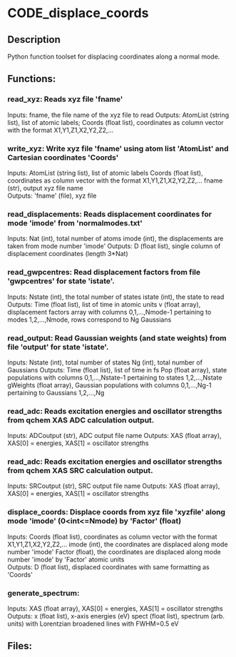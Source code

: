 # CODE_displace_coords

## Description

Python function toolset for displacing coordinates along a normal mode.

## Functions:

### read_xyz:  Reads xyz file 'fname'
Inputs:    fname, the file name of the xyz file to read
Outputs:   AtomList (string list), list of atomic labels; 
            Coords (float list), coordinates as column vector with the format X1,Y1,Z1,X2,Y2,Z2,...

### write_xyz: Write xyz file 'fname' using atom list 'AtomList' and Cartesian coordinates 'Coords'
Inputs:    AtomList (string list), list of atomic labels
           Coords (float list), coordinates as column vector with the format X1,Y1,Z1,X2,Y2,Z2,... 
           fname (str), output xyz file name  
Outputs:   'fname' (file), xyz file


### read_displacements: Reads displacement coordinates for mode 'imode' from 'normalmodes.txt'
Inputs:    Nat (int), total number of atoms
           imode (int), the displacements are taken from mode number 'imode'
Outputs:   D (float list), single column of displacement coordinates (length 3*Nat)


### read_gwpcentres: Read displacement factors from file 'gwpcentres' for state 'istate'.
Inputs:    Nstate (int), the total number of states
           istate (int), the state to read
Outputs:   Time (float list), list of time in atomic units 
           v (float array), displacement factors array with columns 0,1,...,Nmode-1 pertaining to modes 1,2,...,Nmode, rows correspond to Ng Gaussians


### read_output: Read Gaussian weights (and state weights) from file 'output' for state 'istate'.
Inputs:    Nstate (int), total number of states
           Ng (int), total number of Gaussians
Outputs:   Time (float list), list of time in fs 
           Pop (float array), state populations with columns 0,1,...,Nstate-1 pertaining to states 1,2,...,Nstate
           gWeights (float array), Gaussian populations with columns 0,1,...,Ng-1 pertaining to Gaussians 1,2,...,Ng


### read_adc: Reads excitation energies and oscillator strengths from qchem XAS ADC calculation output.
Inputs:    ADCoutput (str), ADC output file name
Outputs:   XAS (float array), XAS[0] = energies, XAS[1] = oscillator strengths


### read_adc: Reads excitation energies and oscillator strengths from qchem XAS SRC calculation output.
Inputs:    SRCoutput (str), SRC output file name
Outputs:   XAS (float array), XAS[0] = energies, XAS[1] = oscillator strengths


### displace_coords: Displace coords from xyz file 'xyzfile' along mode 'imode' (0<int<=Nmode) by 'Factor' (float)
Inputs:    Coords (float list), coordinates as column vector with the format X1,Y1,Z1,X2,Y2,Z2,...
           imode (int), the coordinates are displaced along mode number 'imode'
           Factor (float), the coordinates are displaced along mode number 'imode' by 'Factor' atomic units  
Outputs:   D (float list), displaced coordinates with same formatting as 'Coords'


### generate_spectrum:
Inputs:    XAS (float array), XAS[0] = energies, XAS[1] = oscillator strengths
Outputs:   x (float list), x-axis energies (eV)
           spect (float list), spectrum (arb. units) with Lorentzian broadened lines with FWHM=0.5 eV 


## Files:




